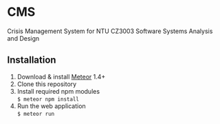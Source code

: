 # CMS
Crisis Management System for NTU CZ3003 Software Systems Analysis and Design

## Installation
1. Download & install [Meteor](https://www.meteor.com/) 1.4+
2. Clone this repository
3. Install required npm modules </br> `$ meteor npm install` </br>
4. Run the web application </br> `$ meteor run`